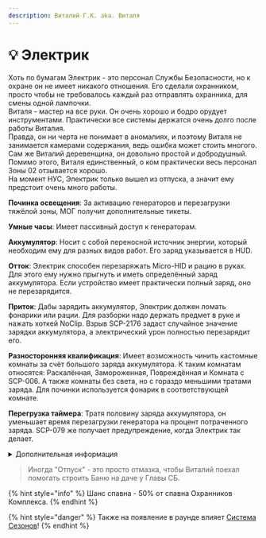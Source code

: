 ```yaml
---
description: Виталий Г.К. aka. Виталя
---
```


# 💡 Электрик

Хоть по бумагам Электрик - это персонал Службы Безопасности, но к охране он не имеет никакого отношения. Его сделали охранником, просто чтобы не требовалось каждый раз отправлять охранника, для смены одной лампочки.\
Виталя - мастер на все руки. Он очень хорошо и бодро орудует инструментами. Практически все системы держатся очень долго после работы Виталия.\
Правда, он ни черта не понимает в аномалиях, и поэтому Виталя не занимается камерами содержания, ведь ошибка может стоить многого. Сам же Виталий деревенщина, он довольно простой и добродушный. Помимо этого, Виталя единственный, о ком практически весь персонал Зоны 02 отзывается хорошо.\
На момент НУС, Электрик только вышел из отпуска, а значит ему предстоит очень много работы.

**Починка освещения**: За активацию генераторов и перезагрузки тяжёлой зоны, МОГ получит дополнительные тикеты.

**Умные часы**: Имеет пассивный доступ к генераторам.

**Аккумулятор**: Носит с собой переносной источник энергии, который необходим ему для разных видов работ. Его заряд указывается в HUD.

**Отток**: Электрик способен перезаряжать Micro-HID и рацию в руках. Для этого ему нужно прыгнуть и иметь определённый заряд аккумулятора. Если устройство имеет практически полный заряд, оно не перезарядится.

**Приток**: Дабы зарядить аккумулятор, Электрик должен ломать фонарики или рации. Для разборки надо держать предмет в руке и нажать хоткей NoClip. Взрыв SCP-2176 задаст случайное значение зарядки аккумулятора, а электрический урон полностью перезарядит его.

**Разносторонняя квалификация**: Имеет возможность чинить кастомные комнаты за счёт большого заряда аккумулятора. К таким комнатам относятся: Раскалённая, Замороженная, Повреждённая и Комната с SCP-006. А также комнаты без света, но с гораздо меньшими тратами заряда. Для починки используется фонарик в соответствующей комнате.

**Перегрузка таймера**: Тратя половину заряда аккумулятора, он уменьшает время перезагрузки генератора на процент потраченного заряда. SCP-079 же получает предупреждение, когда Электрик так делает.

<details>

<summary>Дополнительная информация</summary>

* **Класс**: Охранник Комплекса
* **Оружие**: Отсутствует
* **Уровень доступа**: Карта Охранника и Генераторы
* **Броня**: Лёгкая броня
* **Особое снаряжение**: Отсутствует

</details>

> Иногда "Отпуск" - это просто отмазка, чтобы Виталий поехал помогать строить Баню на даче у Главы СБ.

{% hint style="info" %}
Шанс спавна - 50% от спавна Охранников Комплекса.
{% endhint %}

{% hint style="danger" %}
Также на появление в раунде влияет [Система Сезонов](../../server-systems/seasons-system/)!
{% endhint %}

